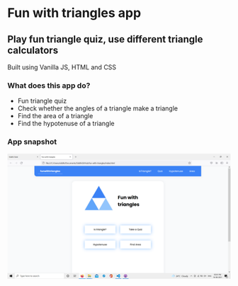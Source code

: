 # Fun with triangles app

## Play fun triangle quiz, use different triangle calculators

Built using Vanilla JS, HTML and CSS

### What does this app do?
- Fun triangle quiz
- Check whether the angles of a triangle make a triangle
- Find the area of a triangle
- Find the hypotenuse of a triangle

### App snapshot
![screenshot](./assets/screenshot.png)
